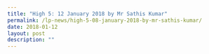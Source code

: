 ```yaml
---
title: "High 5: 12 January 2018 by Mr Sathis Kumar"
permalink: /lp-news/high-5-08-january-2018-by-mr-sathis-kumar/
date: 2018-01-12
layout: post
description: ""
---
```

